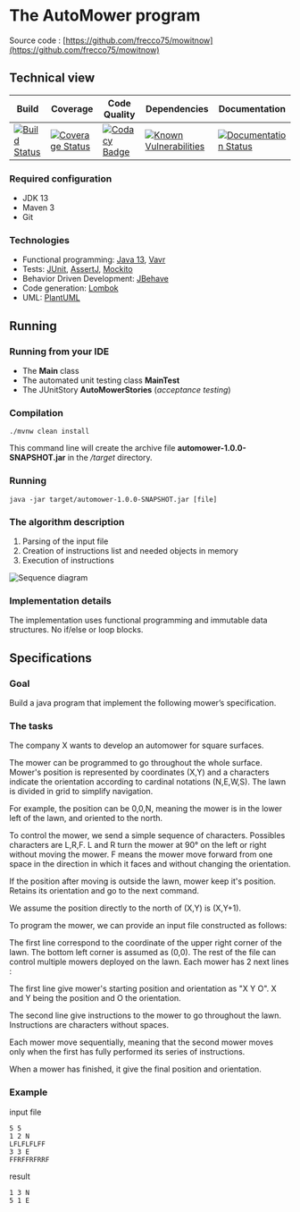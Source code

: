 # The AutoMower program #

Source code : [https://github.com/frecco75/mowitnow](https://github.com/frecco75/mowitnow)
## Technical view ##

| **Build** | **Coverage** | **Code Quality** | **Dependencies** | **Documentation** |
|-----------|--------------|------------------|------------------|-------------------|
|[![Build Status](https://travis-ci.org/frecco75/mowitnow.svg?branch=master)](https://travis-ci.org/frecco75/mowitnow) |[![Coverage Status](https://coveralls.io/repos/github/frecco75/mowitnow/badge.svg?branch=master)](https://coveralls.io/github/frecco75/mowitnow?branch=master) |[![Codacy Badge](https://api.codacy.com/project/badge/Grade/61464999eb554982bea6483a4a401915)](https://www.codacy.com/app/fabien-recco/mowitnow?utm_source=github.com&amp;utm_medium=referral&amp;utm_content=frecco75/mowitnow&amp;utm_campaign=Badge_Grade) |[![Known Vulnerabilities](https://snyk.io/test/github/frecco75/mowitnow/badge.svg)](https://snyk.io/test/github/frecco75/mowitnow) |[![Documentation Status](https://readthedocs.org/projects/mowitnow/badge/?version=latest)](http://mowitnow.readthedocs.org/en/latest/README/)|

### Required configuration ###
*  JDK 13
*  Maven 3
*  Git

### Technologies ####
*  Functional programming: [Java 13](https://www.oracle.com/java/technologies/javase-jdk13-downloads.html), [Vavr](http://www.vavr.io/)
*  Tests: [JUnit](http://junit.org/), [AssertJ](http://joel-costigliola.github.io/assertj/index.html), [Mockito](http://mockito.org/)
*  Behavior Driven Development: [JBehave](http://jbehave.org/)
*  Code generation: [Lombok](https://projectlombok.org)
*  UML: [PlantUML](http://plantuml.com)

## Running  ##

### Running from your IDE ###

*  The **Main** class
*  The automated unit testing class **MainTest**
*  The JUnitStory **AutoMowerStories** (*acceptance testing*)

### Compilation ###
```shell script
./mvnw clean install
```
This command line will create the archive file **automower-1.0.0-SNAPSHOT.jar** in the */target* directory.

### Running ###
```shell script
java -jar target/automower-1.0.0-SNAPSHOT.jar [file]
```

### The algorithm description ###
1.  Parsing of the input file
2.  Creation of instructions list and needed objects in memory
3.  Execution of instructions

![Sequence diagram](http://www.plantuml.com/plantuml/proxy?src=https://raw.githubusercontent.com/frecco75/mowitnow/master/src/main/resources/architecture/activity.puml)


### Implementation details ###

The implementation uses functional programming and immutable data structures. No if/else or loop blocks.

## Specifications ##

### Goal ###

Build a java program that implement the following mower’s specification.

### The tasks ###

The company X wants to develop an auto­mower for square surfaces.

The mower can be programmed to go throughout the whole surface. Mower's position is represented by coordinates (X,Y) and a characters indicate the orientation according to cardinal notations (N,E,W,S).
The lawn is divided in grid to simplify navigation.

For example, the position can be 0,0,N, meaning the mower is in the lower left of the lawn, and oriented to the north.

To control the mower, we send a simple sequence of characters. Possibles characters are L,R,F. L and R turn the mower at 90° on the left or right without moving the mower. F means the mower move forward from one space in the direction in which it faces and without changing the orientation.

If the position after moving is outside the lawn, mower keep it's position. Retains its orientation and go to the next command.

We assume the position directly to the north of (X,Y) is (X,Y+1).

To program the mower, we can provide an input file constructed as follows:

The first line correspond to the coordinate of the upper right corner of the lawn. The bottom left corner is assumed as (0,0).
The rest of the file can control multiple mowers deployed on the lawn. Each mower has 2 next
lines :

The first line give mower's starting position and orientation as "X Y O". X and Y being the
position and O the orientation.

The second line give instructions to the mower to go throughout the lawn. Instructions are
characters without spaces.

Each mower move sequentially, meaning that the second mower moves only when the first has
fully performed its series of instructions.

When a mower has finished, it give the final position and orientation.

### Example​ ###

input file
```
5 5
1 2 N
LFLFLFLFF
3 3 E
FFRFFRFRRF
```

result
```
1 3 N
5 1 E
```
